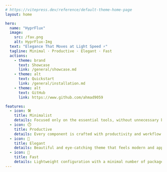 ```yaml
---
# https://vitepress.dev/reference/default-theme-home-page
layout: home

hero:
  name: "HyprFlux"
  image:
    src: /fav.png
    alt: HyprFlux-Img
  text: "Elegance That Moves at Light Speed ⚡"
  tagline: Minimal · Productive · Elegant · Fast
  actions:
    - theme: brand
      text: Showcase
      link: /general/showcase.md
    - theme: alt
      text: Quickstart
      link: /general/installation.md
    - theme: alt
      text: GitHub
      link: https://www.github.com/ahmad9059

features:
  - icon: 🛠️
    title: Minimalist
    details: Focused only on the essential tools, without unnecessary bloat.
  - icon: ⏱️
    title: Productive
    details: Every component is crafted with productivity and workflow in mind.
  - icon: 🌈
    title: Elegant
    details: Beautiful and eye-catching theme that feels modern and appealing.
  - icon: 🚀
    title: Fast
    details: Lightweight configuration with a minimal number of packages for blazing speed.
---
```

